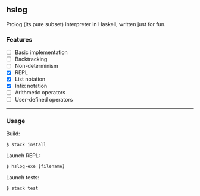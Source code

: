 ## hslog

Prolog (its pure subset) interpreter in Haskell, written just for fun.

### Features

- [ ] Basic implementation
- [ ] Backtracking
- [ ] Non-determinism
- [x] REPL
- [x] List notation
- [x] Infix notation
- [ ] Arithmetic operators
- [ ] User-defined operators

---

### Usage

Build:

```console
$ stack install
```

Launch REPL:

```console
$ hslog-exe [filename]
```

Launch tests:

```console
$ stack test
```
